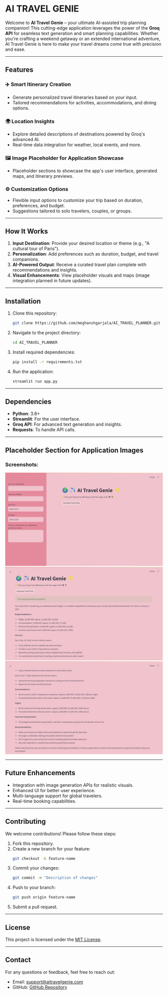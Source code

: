 # AI TRAVEL GENIE

Welcome to **AI Travel Genie** – your ultimate AI-assisted trip planning companion! This cutting-edge application leverages the power of the **Groq API** for seamless text generation and smart planning capabilities. Whether you're crafting a weekend getaway or an extended international adventure, AI Travel Genie is here to make your travel dreams come true with precision and ease.

---

## Features

### ✈️ Smart Itinerary Creation
- Generate personalized travel itineraries based on your input.
- Tailored recommendations for activities, accommodations, and dining options.

### 🌍 Location Insights
- Explore detailed descriptions of destinations powered by Groq's advanced AI.
- Real-time data integration for weather, local events, and more.

### 🖼️ Image Placeholder for Application Showcase
- Placeholder sections to showcase the app's user interface, generated maps, and itinerary previews.

### ⚙️ Customization Options
- Flexible input options to customize your trip based on duration, preferences, and budget.
- Suggestions tailored to solo travelers, couples, or groups.

---

## How It Works

1. **Input Destination**: Provide your desired location or theme (e.g., "A cultural tour of Paris").
2. **Personalization**: Add preferences such as duration, budget, and travel companions.
3. **AI-Powered Output**: Receive a curated travel plan complete with recommendations and insights.
4. **Visual Enhancements**: View placeholder visuals and maps (image integration planned in future updates).

---

## Installation

1. Clone this repository:
   ```bash
   git clone https://github.com/meghanshgarjala/AI_TRAVEL_PLANNER.git
   ```
2. Navigate to the project directory:
   ```bash
   cd AI_TRAVEL_PLANNER
   ```
3. Install required dependencies:
   ```bash
   pip install -r requirements.txt
   ```
4. Run the application:
   ```bash
   streamlit run app.py
   ```

---

## Dependencies

- **Python**: 3.8+
- **Streamlit**: For the user interface.
- **Groq API**: For advanced text generation and insights.
- **Requests**: To handle API calls.

---

## Placeholder Section for Application Images

### Screenshots:

![Home Page](1.png)
![Generation ](2.png)
![Suggestions](3.png)


---

## Future Enhancements

- Integration with image generation APIs for realistic visuals.
- Enhanced UI for better user experience.
- Multi-language support for global travelers.
- Real-time booking capabilities.

---

## Contributing

We welcome contributions! Please follow these steps:

1. Fork this repository.
2. Create a new branch for your feature:
   ```bash
   git checkout -b feature-name
   ```
3. Commit your changes:
   ```bash
   git commit -m "Description of changes"
   ```
4. Push to your branch:
   ```bash
   git push origin feature-name
   ```
5. Submit a pull request.

---

## License

This project is licensed under the [MIT License](LICENSE).

---

## Contact

For any questions or feedback, feel free to reach out:
- Email: support@aitravelgenie.com
- GitHub: [GitHub Repository](https://github.com/your-username/ai-travel-genie)
